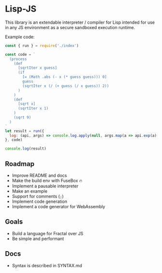 # Lisp-JS

This library is an extendable interpreter / compiler for Lisp intended for use in any JS environment as a secure sandboxed execution runtime.

Example code:

```javascript
const { run } = require('./index')

const code = `
  (process
    (def
      [sqrtIter x guess]
      (if
        [= (Math .abs (- x (* guess guess))) 0]
        guess
        (sqrtIter x (/ (+ guess (/ x guess)) 2))
      )
    )
    (def
      [sqrt x]
      (sqrtIter x 1)
    )
    (sqrt 9)
  )
`
let result = run({
  log: (api, args) => console.log.apply(null, args.map(a => api.exp(a)[1])),
}, code)

console.log(result)
```

## Roadmap

- Improve README and docs
- Make the build env with FuseBox :fire:
- Implement a pausable interpreter
- Make an example
- Support for comments (`;`)
- Implement code generation
- Implement a code generator for WebAssembly

## Goals

- Build a language for Fractal over JS
- Be simple and performant

## Docs

- Syntax is described in SYNTAX.md
